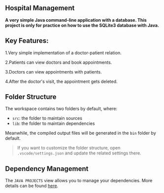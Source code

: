 ## Hospital Management

**A very simple Java command-line application with a database. This project is only for practice on how to use the SQLite3 database with Java.**

## Key Features:

1.Very simple implementation of a doctor-patient relation.

2.Patients can view doctors and book appointments.

3.Doctors can view appointments with patients.

4.After the doctor's visit, the appointment gets deleted.

## Folder Structure

The workspace contains two folders by default, where:

- `src`: the folder to maintain sources
- `lib`: the folder to maintain dependencies

Meanwhile, the compiled output files will be generated in the `bin` folder by default.

> If you want to customize the folder structure, open `.vscode/settings.json` and update the related settings there.

## Dependency Management

The `JAVA PROJECTS` view allows you to manage your dependencies. More details can be found [here](https://github.com/microsoft/vscode-java-dependency#manage-dependencies).
